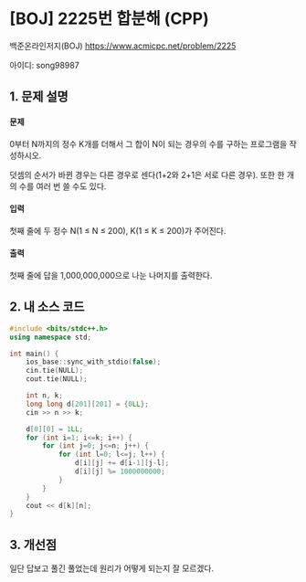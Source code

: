 # [BOJ] 2225번 합분해 (CPP)


백준온라인저지(BOJ) https://www.acmicpc.net/problem/2225


아이디: song98987


## 1. 문제 설명

#### 문제
0부터 N까지의 정수 K개를 더해서 그 합이 N이 되는 경우의 수를 구하는 프로그램을 작성하시오.

덧셈의 순서가 바뀐 경우는 다른 경우로 센다(1+2와 2+1은 서로 다른 경우). 또한 한 개의 수를 여러 번 쓸 수도 있다.

#### 입력
첫째 줄에 두 정수 N(1 ≤ N ≤ 200), K(1 ≤ K ≤ 200)가 주어진다.

#### 출력
첫째 줄에 답을 1,000,000,000으로 나눈 나머지를 출력한다.

## 2. 내 소스 코드

```c++
#include <bits/stdc++.h>
using namespace std;

int main() {
    ios_base::sync_with_stdio(false);
    cin.tie(NULL);
    cout.tie(NULL);

    int n, k;
    long long d[201][201] = {0LL};
    cin >> n >> k;

    d[0][0] = 1LL;
    for (int i=1; i<=k; i++) {
        for (int j=0; j<=n; j++) {
            for (int l=0; l<=j; l++) {
                d[i][j] += d[i-1][j-l];
                d[i][j] %= 1000000000;
            }
        }
    }
    cout << d[k][n];
}
```

## 3. 개선점

일단 답보고 풀긴 풀었는데 원리가 어떻게 되는지 잘 모르겠다.
